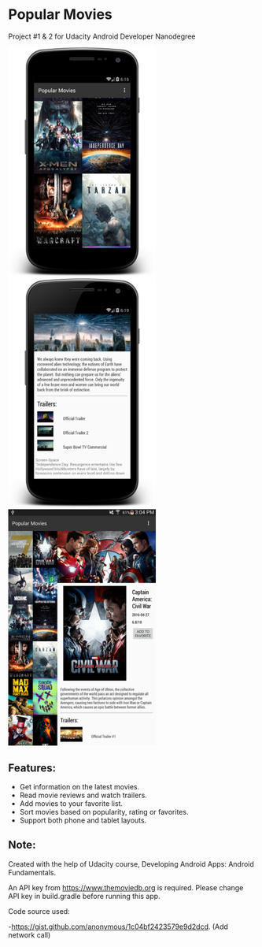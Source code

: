 # Popular Movies

 Project #1 & 2 for Udacity Android Developer Nanodegree

<img src="https://github.com/xdeng9/PopularMovies/blob/master/Screenshots/device-2016-09-30-151728.png" width="300"/>
<img src="https://github.com/xdeng9/PopularMovies/blob/master/Screenshots/device-2016-09-30-151933.png" width="300"/>
<img src="https://github.com/xdeng9/PopularMovies/blob/master/Screenshots/Screenshot_2016-09-30-15-04-27.png" width="300"/>

## Features:
- Get information on the latest movies.
- Read movie reviews and watch trailers.
- Add movies to your favorite list.
- Sort movies based on popularity, rating or favorites.
- Support both phone and tablet layouts.

## Note:
Created with the help of Udacity course, Developing Android Apps: Android Fundamentals.

An API key from https://www.themoviedb.org is required. 
Please change API key in build.gradle before running this app.

Code source used:

-https://gist.github.com/anonymous/1c04bf2423579e9d2dcd. (Add network call)
